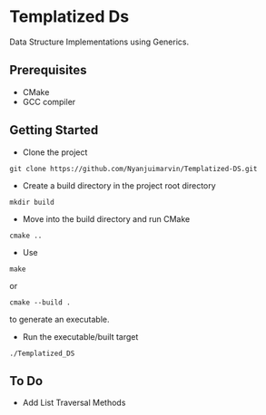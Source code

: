 # Templatized Ds
Data Structure Implementations using Generics.

## Prerequisites
* CMake
* GCC compiler

## Getting Started

* Clone the project
```
git clone https://github.com/Nyanjuimarvin/Templatized-DS.git
```

* Create a build directory in the project root directory

```
mkdir build
```

* Move into the build directory and run CMake
```
cmake ..
```

* Use
```
make
```
or
```
cmake --build .
```
to generate an executable.

* Run the executable/built target
```
./Templatized_DS
```

## To Do
* Add List Traversal Methods

